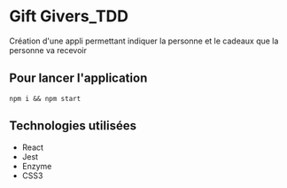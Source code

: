 # Gift Givers_TDD
Création d'une appli permettant indiquer la personne et le cadeaux que la personne va recevoir

## Pour lancer l'application
`npm i && npm start` 

## Technologies utilisées
* React
* Jest
* Enzyme
* CSS3
